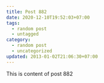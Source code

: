 ```yaml
---
title: Post 882
date: 2020-12-10T19:52:03+07:00
tags:
  - random post
  - untagged
category:
  - random post
  - uncategorized
updated: 2013-01-02T21:06:30+07:00
---
```

This is content of post 882